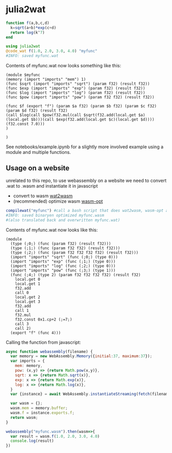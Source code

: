 # julia2wat
```julia
function f(a,b,c,d)
  k=sqrt(a+b)*exp(c+d)
  return log(k^7)
end
```
```julia
using julia2wat
@code_wat f(1.0, 2.0, 3.0, 4.0) "myfunc"
#INFO: saved myfunc.wat
```
Contents of myfunc.wat now looks something like this:
```wat
(module $myfunc
(memory (import "imports" "mem") 1)
(func $sqrt (import "imports" "sqrt") (param f32) (result f32))
(func $exp (import "imports" "exp") (param f32) (result f32))
(func $log (import "imports" "log") (param f32) (result f32))
(func $pow (import "imports" "pow") (param f32 f32) (result f32))

(func $f (export "f") (param $a f32) (param $b f32) (param $c f32) (param $d f32) (result f32)
(call $log(call $pow(f32.mul(call $sqrt(f32.add(local.get $a)(local.get $b)))(call $exp(f32.add(local.get $c)(local.get $d))))(f32.const 7.0)))
)

)
```
See notebooks/example.ipynb for a slightly more involved example using a module and multiple functions.

## Usage on a website
unrelated to this repo, to use webassembly on a website we need to convert .wat to .wasm and instantiate it in javascript
* convert to wasm [wat2wasm](https://github.com/WebAssembly/wabt)
* (recommended) optimize wasm [wasm-opt](https://github.com/WebAssembly/binaryen)

```julia
compilewat("myfunc") #call a bash script that does wat2wasm, wasm-opt and wasm2wat
#INFO: saved binaryen optimized myfunc.wasm
#(also translated back and overwritten myfunc.wat)
```
Contents of myfunc.wat now looks like this:
```wat
(module
  (type (;0;) (func (param f32) (result f32)))
  (type (;1;) (func (param f32 f32) (result f32)))
  (type (;2;) (func (param f32 f32 f32 f32) (result f32)))
  (import "imports" "sqrt" (func (;0;) (type 0)))
  (import "imports" "exp" (func (;1;) (type 0)))
  (import "imports" "log" (func (;2;) (type 0)))
  (import "imports" "pow" (func (;3;) (type 1)))
  (func (;4;) (type 2) (param f32 f32 f32 f32) (result f32)
    local.get 0
    local.get 1
    f32.add
    call 0
    local.get 2
    local.get 3
    f32.add
    call 1
    f32.mul
    f32.const 0x1.cp+2 (;=7;)
    call 3
    call 2)
  (export "f" (func 4)))
```

Calling the function from javascript:
```js
async function webassembly(filename) {
  var memory = new WebAssembly.Memory({initial:37, maximum:37});
  var imports = {
    mem: memory,
    pow: (x,y) => {return Math.pow(x,y)},
    sqrt: x => {return Math.sqrt(x)},
    exp: x => {return Math.exp(x)},
    log: x => {return Math.log(x)},
  }
  var {instance} = await WebAssembly.instantiateStreaming(fetch(filename), {imports});

  var wasm = {};
  wasm.mem = memory.buffer;
  wasm.f = instance.exports.f;
  return wasm;
}

webassembly("myfunc.wasm").then(wasm=>{
  var result = wasm.f(1.0, 2.0, 3.0, 4.0)
  console.log(result)
})
```
